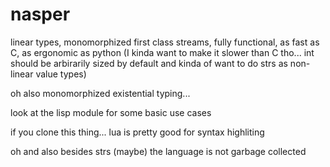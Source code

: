 # nasper

linear types, monomorphized first class streams, fully functional, as fast as C, as ergonomic as python (I kinda want to make it slower than C tho... int should be arbirarily sized by default and kinda of want to do strs as non-linear value types)

oh also monomorphized existential typing...

look at the lisp module for some basic use cases

if you clone this thing... lua is pretty good for syntax highliting

oh and also besides strs (maybe) the language is not garbage collected
